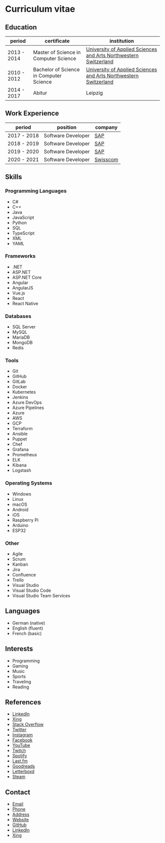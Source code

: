 
# Curriculum vitae

## Education

| period      | certificate                             | institution                                                                                |
|-------------|-----------------------------------------|--------------------------------------------------------------------------------------------|
| 2013 - 2014 | Master of Science in Computer Science   | [University of Applied Sciences and Arts Northwestern Switzerland](https://www.fhnw.ch/en) |
| 2010 - 2012 | Bachelor of Science in Computer Science | [University of Applied Sciences and Arts Northwestern Switzerland](https://www.fhnw.ch/en) |
| 2014 - 2017 | Abitur                                  | Leipzig                                                                                    |

## Work Experience

| period      | position           | company                                          |
|-------------|--------------------|--------------------------------------------------|
| 2017 - 2018 | Software Developer | [SAP](https://www.sap.com)                       |
| 2018 - 2019 | Software Developer | [SAP](https://www.sap.com)                       |
| 2019 - 2020 | Software Developer | [SAP](https://www.sap.com)                       |
| 2020 - 2021 | Software Developer | [Swisscom](https://www.swisscom.ch/en/home.html) |

## Skills

### Programming Languages

- C#
- C++
- Java
- JavaScript
- Python
- SQL
- TypeScript
- XML
- YAML

### Frameworks

- .NET
- ASP.NET
- ASP.NET Core
- Angular
- AngularJS
- Vue.js
- React
- React Native

### Databases

- SQL Server
- MySQL
- MariaDB
- MongoDB
- Redis

### Tools

- Git
- GitHub
- GitLab
- Docker
- Kubernetes
- Jenkins
- Azure DevOps
- Azure Pipelines
- Azure
- AWS
- GCP
- Terraform
- Ansible
- Puppet
- Chef
- Grafana
- Prometheus
- ELK
- Kibana
- Logstash

### Operating Systems

- Windows
- Linux
- macOS
- Android
- iOS
- Raspberry Pi
- Arduino
- ESP32

### Other

- Agile
- Scrum
- Kanban
- Jira
- Confluence
- Trello
- Visual Studio
- Visual Studio Code
- Visual Studio Team Services

## Languages

- German (native)
- English (fluent)
- French (basic)

## Interests

- Programming
- Gaming
- Music
- Sports
- Traveling
- Reading

## References

- [LinkedIn](https://www.linkedin.com/in/example/)
- [Xing](https://www.xing.com/profile/Andre_Lademann/cv)
- [Stack Overflow](https://stackoverflow.com/users/1040003/andre-lademann)
- [Twitter](https://twitter.com/example)
- [Instagram](https://www.instagram.com/example/)
- [Facebook](https://www.facebook.com/example/)
- [YouTube](https://www.youtube.com/channel/UCZ9Y9Z9Z9Z9Z9Z9Z9Z9Z9ZQ)
- [Twitch](https://www.twitch.tv/example)
- [Spotify](https://open.spotify.com/user/andre.lademann)
- [Last.fm](https://www.last.fm/user/example)
- [Goodreads](https://www.goodreads.com/user/show/1040003-andre-lademann)
- [Letterboxd](https://letterboxd.com/example/)
- [Steam](https://steamcommunity.com/id/example/)

## Contact

- [Email](mailto:somel@where.io)
- [Phone](tel:+41791234567)
- [Address](https://www.google.com/maps/place/Some+Where+Street+123,+1234+Some+Where,+Switzerland)
- [Website](https://www.example.ch)
- [GitHub](https://github.com/example)
- [LinkedIn](https://www.linkedin.com/in/example/)
- [Xing](https://www.xing.com/profile/Andre_Lademann/cv)
